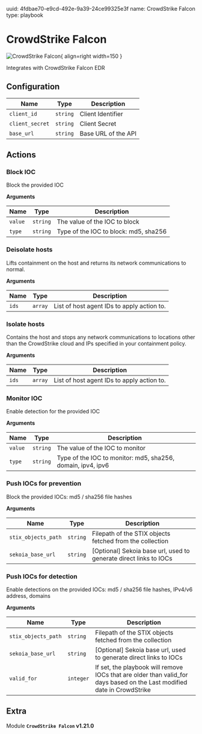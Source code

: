 uuid: 4fdbae70-e9cd-492e-9a39-24ce99325e3f
name: CrowdStrike Falcon
type: playbook

# CrowdStrike Falcon

![CrowdStrike Falcon](/assets/playbooks/library/crowdstrike-falcon.png){ align=right width=150 }

Integrates with CrowdStrike Falcon EDR

## Configuration

| Name      |  Type   |  Description  |
| --------- | ------- | --------------------------- |
| `client_id` | `string` | Client Identifier |
| `client_secret` | `string` | Client Secret |
| `base_url` | `string` | Base URL of the API |

## Actions

### Block IOC

Block the provided IOC

**Arguments**

| Name      |  Type   |  Description  |
| --------- | ------- | --------------------------- |
| `value` | `string` | The value of the IOC to block |
| `type` | `string` | Type of the IOC to block: md5, sha256 |

### Deisolate hosts

Lifts containment on the host and returns its network communications to normal.

**Arguments**

| Name      |  Type   |  Description  |
| --------- | ------- | --------------------------- |
| `ids` | `array` | List of host agent IDs to apply action to. |

### Isolate hosts

Contains the host and stops any network communications to locations other than the CrowdStrike cloud and IPs specified in your containment policy.

**Arguments**

| Name      |  Type   |  Description  |
| --------- | ------- | --------------------------- |
| `ids` | `array` | List of host agent IDs to apply action to. |

### Monitor IOC

Enable detection for the provided IOC

**Arguments**

| Name      |  Type   |  Description  |
| --------- | ------- | --------------------------- |
| `value` | `string` | The value of the IOC to monitor |
| `type` | `string` | Type of the IOC to monitor: md5, sha256, domain, ipv4, ipv6 |

### Push IOCs for prevention

Block the provided IOCs: md5 / sha256 file hashes

**Arguments**

| Name      |  Type   |  Description  |
| --------- | ------- | --------------------------- |
| `stix_objects_path` | `string` | Filepath of the STIX objects fetched from the collection |
| `sekoia_base_url` | `string` | [Optional] Sekoia base url, used to generate direct links to IOCs |

### Push IOCs for detection

Enable detections on the provided IOCs: md5 / sha256 file hashes, IPv4/v6 address, domains

**Arguments**

| Name      |  Type   |  Description  |
| --------- | ------- | --------------------------- |
| `stix_objects_path` | `string` | Filepath of the STIX objects fetched from the collection |
| `sekoia_base_url` | `string` | [Optional] Sekoia base url, used to generate direct links to IOCs |
| `valid_for` | `integer` | If set, the playbook will remove IOCs that are older than valid_for days based on the Last modified date in CrowdStrike |


## Extra

Module **`CrowdStrike Falcon` v1.21.0**